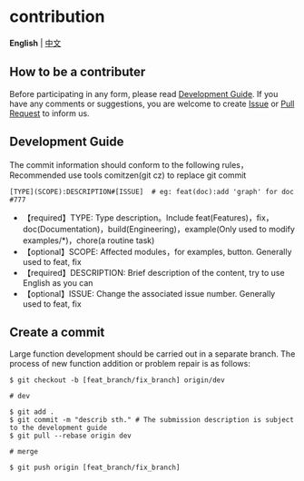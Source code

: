 # contribution

**English** | [中文](./CONTRIBUTING.zh-CN.md)

## How to be a contributer
Before participating in any form, please read [Development Guide](##Development&nbsp;Guide). If you have any comments or suggestions, you are welcome to create [Issue](https://github.com/cysprout/front-end-corner/issues) or [Pull Request](https://github.com/cysprout/front-end-corner/pulls) to inform us.

## Development Guide
The commit information should conform to the following rules， Recommended use tools comitzen(git cz) to replace git commit

```
[TYPE](SCOPE):DESCRIPTION#[ISSUE]  # eg: feat(doc):add 'graph' for doc #777
```
- 【required】TYPE: Type description。Include feat(Features)，fix，doc(Documentation)，build(Engineering)，example(Only used to modify examples/*)，chore(a routine task)
- 【optional】SCOPE: Affected modules，for examples, button. Generally used to feat, fix
- 【required】DESCRIPTION: Brief description of the content, try to use English as you can
- 【optional】ISSUE: Change the associated issue number. Generally used to feat, fix

## Create a commit
Large function development should be carried out in a separate branch. The process of new function addition or problem repair is as follows:

```
$ git checkout -b [feat_branch/fix_branch] origin/dev

# dev

$ git add .
$ git commit -m "describ sth." # The submission description is subject to the development guide
$ git pull --rebase origin dev

# merge

$ git push origin [feat_branch/fix_branch]
```
